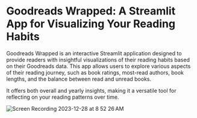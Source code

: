 # Goodreads Wrapped: A Streamlit App for Visualizing Your Reading Habits 


Goodreads Wrapped is an interactive Streamlit application designed to provide readers with insightful visualizations of their reading habits based on their Goodreads data. This app allows users to explore various aspects of their reading journey, such as book ratings, most-read authors, book lengths, and the balance between read and unread books. 

It offers both overall and yearly insights, making it a versatile tool for reflecting on your reading patterns over time.


![Screen Recording 2023-12-28 at 8 52 26 AM](https://github.com/gigikenneth/goodreads/assets/52600214/63affccc-a95f-4f31-b370-926e596184be)

